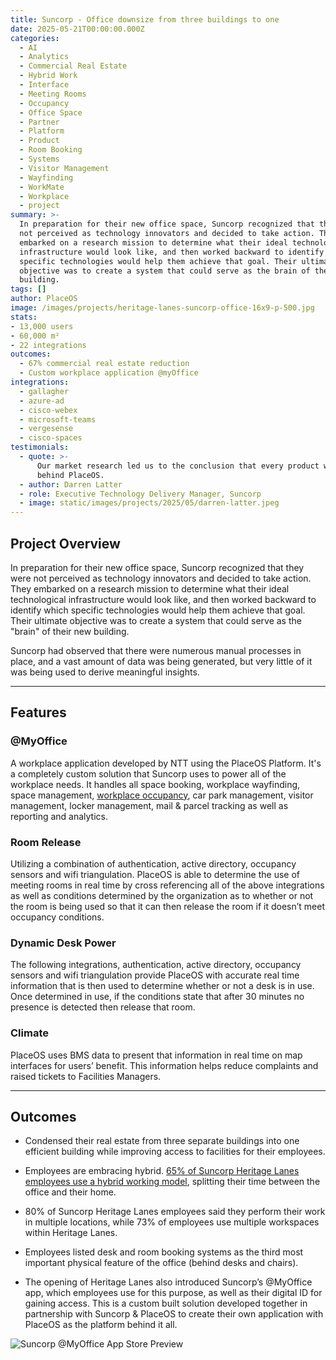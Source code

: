 ```yaml
---
title: Suncorp - Office downsize from three buildings to one
date: 2025-05-21T00:00:00.000Z
categories:
  - AI
  - Analytics
  - Commercial Real Estate
  - Hybrid Work
  - Interface
  - Meeting Rooms
  - Occupancy
  - Office Space
  - Partner
  - Platform
  - Product
  - Room Booking
  - Systems
  - Visitor Management
  - Wayfinding
  - WorkMate
  - Workplace
  - project
summary: >-
  In preparation for their new office space, Suncorp recognized that they were
  not perceived as technology innovators and decided to take action. They
  embarked on a research mission to determine what their ideal technological
  infrastructure would look like, and then worked backward to identify which
  specific technologies would help them achieve that goal. Their ultimate
  objective was to create a system that could serve as the brain of their new
  building.
tags: []
author: PlaceOS
image: /images/projects/heritage-lanes-suncorp-office-16x9-p-500.jpg
stats: 
- 13,000 users 
- 60,000 m² 
- 22 integrations
outcomes:
  - 67% commercial real estate reduction
  - Custom workplace application @myOffice
integrations:
  - gallagher
  - azure-ad
  - cisco-webex
  - microsoft-teams
  - vergesense
  - cisco-spaces
testimonials:
  - quote: >-
      Our market research led us to the conclusion that every product was years
      behind PlaceOS.
  - author: Darren Latter
  - role: Executive Technology Delivery Manager, Suncorp
  - image: static/images/projects/2025/05/darren-latter.jpeg
---
```

## Project Overview

In preparation for their new office space, Suncorp recognized that they were not perceived as technology innovators and decided to take action. They embarked on a research mission to determine what their ideal technological infrastructure would look like, and then worked backward to identify which specific technologies would help them achieve that goal. Their ultimate objective was to create a system that could serve as the "brain" of their new building.

Suncorp had observed that there were numerous manual processes in place, and a vast amount of data was being generated, but very little of it was being used to derive meaningful insights.

--------

## Features
### @MyOffice
A workplace application developed by NTT using the PlaceOS Platform. It's a completely custom solution that Suncorp uses to power all of the workplace needs. It handles all space booking, workplace wayfinding, space management, [workplace occupancy](https://www.placeos.com/suite/workmate-workplace-solution#occupancy), car park management, visitor management, locker management, mail & parcel tracking as well as reporting and analytics.

### Room Release
Utilizing a combination of authentication, active directory, occupancy sensors and wifi triangulation. PlaceOS is able to determine the use of meeting rooms in real time by cross referencing all of the above integrations as well as conditions determined by the organization as to whether or not the room is being used so that it can then release the room if it doesn’t meet occupancy conditions.

### Dynamic Desk Power
The following integrations, authentication, active directory, occupancy sensors and wifi triangulation provide PlaceOS with accurate real time information that is then used to determine whether or not a desk is in use. Once determined in use, if the conditions state that after 30 minutes no presence is detected then release that room. 

### Climate
PlaceOS uses BMS data to present that information in real time on map interfaces for users’ benefit. This information helps reduce complaints and raised tickets to Facilities Managers. 

--------

## Outcomes
*   Condensed their real estate from three separate buildings into one efficient building while improving access to facilities for their employees.

*   Employees are embracing hybrid. [65% of Suncorp Heritage Lanes employees use a hybrid working model](https://www.suncorpgroup.com.au/news/news/Heritage-Lanes-named-Brisbanes-top-workplace?token=knA1zzZIt6eL9R8wCR9NW3Fz1w5Nj7lzD4HHYRld), splitting their time between the office and their home.

*   80% of Suncorp Heritage Lanes employees said they perform their work in multiple locations, while 73% of employees use multiple workspaces within Heritage Lanes.

*   Employees listed desk and room booking systems as the third most important physical feature of the office (behind desks and chairs).

*   The opening of Heritage Lanes also introduced Suncorp’s @MyOffice app, which employees use for this purpose, as well as their digital ID for gaining access. This is a custom built solution developed together in partnership with Suncorp & PlaceOS to create their own application with PlaceOS as the platform behind it all.

![Suncorp @MyOffice App Store Preview](/images/projects/suncorp-my-office-app-store.png)

‍
